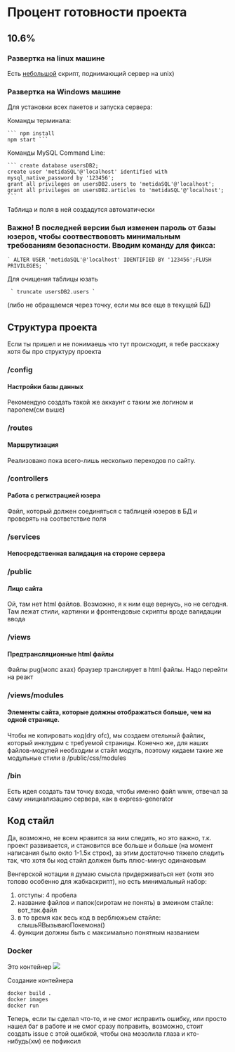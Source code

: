 # Процент готовности проекта

## 10.6%

### Развертка на linux машине

Есть [небольшой](https://github.com/Sapfir0/deploymentMetida) скрипт, поднимающий сервер на unix)

### Развертка на Windows машине

Для установки всех пакетов и запуска сервера:

Команды терминала:

    ``` npm install
    npm start ```

Команды MySQL Command Line:

    ``` create database usersDB2; 
    create user 'metidaSQL'@'localhost' identified with mysql_native_password by '123456';
    grant all privileges on usersDB2.users to 'metidaSQL'@'localhost';
    grant all privileges on usersDB2.articles to 'metidaSQL'@'localhost'; ```

Таблица и поля в ней создадутся автоматически

### Важно! В последней версии был изменен пароль от базы юзеров, чтобы соотвествововть минимальным требованиям безопасности. Вводим команду для фикса:

    ` ALTER USER 'metidaSQL'@'localhost' IDENTIFIED BY '123456';FLUSH PRIVILEGES; `

Для очищения таблицы юзать

     ` truncate usersDB2.users `

(либо не обращаемся через точку, если мы все еще в текущей БД)

## Структура проекта

Если ты пришел и не понимаешь что тут происходит, я тебе расскажу хотя бы про структуру проекта

### /config

#### Настройки базы данных

Рекомендую создать такой же аккаунт с таким же логином и паролем(см выше)

### /routes

#### Маршрутизация

Реализовано пока всего-лишь несколько переходов по сайту.

### /controllers

#### Работа с регистрацией юзера

Файл, который должен соединяться с таблицей юзеров в БД и проверять на соответствие поля

### /services

#### Непосредственная валидация на стороне сервера

### /public

#### Лицо сайта

Ой, там нет html файлов. Возможно, я к ним еще вернусь, но не сегодня. Там лежат стили, картинки и фронтендовые скрипты вроде валидации ввода

### /views

#### Предтрансляционные html файлы

Файлы pug(мопс ахах) браузер транслирует в html файлы. Надо перейти на реакт

### /views/modules

#### Элементы сайта, которые должны отображаться больше, чем на одной странице.

Чтобы не копировать код(dry ofc), мы создаем отельный файлик, который инклудим с требуемой страницы. Конечно же, для наших файлов-модулей необходим и стайл модуль, поэтому кидаем такие же модульные стили в /public/css/modules

### /bin

Есть идея создать там точку входа, чтобы именно файл www, отвечал за саму инициализацию сервера, как в express-generator

## Код стайл

<p> Да, возможно, не всем нравится за ним следить, но это важно, т.к. проект развивается, и становится все больше и больше (на момент написания было окло 1-1.5к строк), за этим достаточно тяжело следить так, что хотя бы код стайл должен быть плюс-минус одинаковым
<p> Венгерской нотации я думаю смысла придерживаться нет (хотя это топово особенно для жабкаскрипт), но есть минимальный набор:

1. отступы: 4 пробела
2. название файлов и папок(сиротам не понять) в змеином стайле: вот_так.файл
3. в то время как весь код в верблюжьем стайле: слышьЯВызываюПокемона()
4. функции должны быть с максимально понятным названием 

### Docker

Это контейнер ![](https://im0-tub-ru.yandex.net/i?id=9c8143a2c07d5d1b78dbad9b2567a6ae-l&n=13)

Создание контейнера

    docker build .
    docker images
    docker run  

Теперь, если ты сделал что-то, и не смог исправить ошибку, или просто нашел баг в работе и не смог сразу поправить, возможно, стоит создать issue с этой ошибкой, чтобы она мозолила глаза и кто-нибудь(хм) ее пофиксил